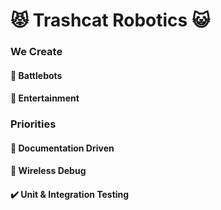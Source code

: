 # :pouting_cat: Trashcat Robotics :smiley_cat:

### We Create

#### :boxing_glove: Battlebots

#### :circus_tent: Entertainment

### Priorities

#### :memo: Documentation Driven

#### :crystal_ball: Wireless Debug

#### :heavy_check_mark: Unit & Integration Testing
